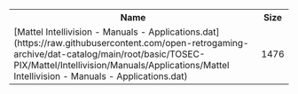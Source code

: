 <table>
<tr><th>Name</th><th>Size</th></tr>
<tr><td>[Mattel Intellivision - Manuals - Applications.dat](https://raw.githubusercontent.com/open-retrogaming-archive/dat-catalog/main/root/basic/TOSEC-PIX/Mattel/Intellivision/Manuals/Applications/Mattel Intellivision - Manuals - Applications.dat)</td><td>1476</td></tr>
</table>
